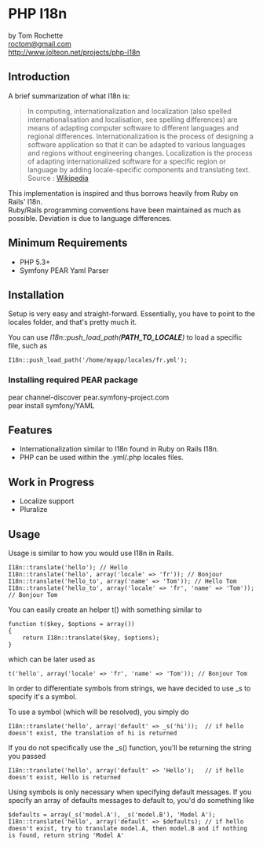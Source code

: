 # PHP I18n #

by Tom Rochette  
<roctom@gmail.com>  
<http://www.jolteon.net/projects/php-i18n>

## Introduction ##
A brief summarization of what I18n is:

> In computing, internationalization and localization (also spelled internationalisation and localisation, see spelling differences)
> are means of adapting computer software to different languages and regional differences. Internationalization is the process of
> designing a software application so that it can be adapted to various languages and regions without engineering changes.
> Localization is the process of adapting internationalized software for a specific region or language by adding locale-specific
> components and translating text.
> Source : [Wikipedia](http://en.wikipedia.org/wiki/Internationalization_and_localization)

This implementation is inspired and thus borrows heavily from Ruby on Rails' I18n.  
Ruby/Rails programming conventions have been maintained as much as possible. Deviation is due to language differences.

## Minimum Requirements ##

* PHP 5.3+
* Symfony PEAR Yaml Parser

## Installation ##

Setup is very easy and straight-forward. Essentially, you have to point to the locales folder, and that's pretty much it.

You can use _I18n::push\_load\_path(__PATH\_TO\_LOCALE__)_ to load a specific file, such as

    I18n::push_load_path('/home/myapp/locales/fr.yml');

### Installing required PEAR package ###
pear channel-discover pear.symfony-project.com  
pear install symfony/YAML

## Features ##

- Internationalization similar to I18n found in Ruby on Rails I18n.
- PHP can be used within the .yml/.php locales files.

## Work in Progress ##

- Localize support
- Pluralize

## Usage ##
Usage is similar to how you would use I18n in Rails.

    I18n::translate('hello'); // Hello
    I18n::translate('hello', array('locale' => 'fr')); // Bonjour
    I18n::translate('hello_to', array('name' => 'Tom')); // Hello Tom
    I18n::translate('hello_to', array('locale' => 'fr', 'name' => 'Tom')); // Bonjour Tom

You can easily create an helper t() with something similar to

    function t($key, $options = array())
    {
    	return I18n::translate($key, $options);
    }

which can be later used as

    t('hello', array('locale' => 'fr', 'name' => 'Tom')); // Bonjour Tom

In order to differentiate symbols from strings, we have decided to use
_s to specify it's a symbol.

To use a symbol (which will be resolved), you simply do

    I18n::translate('hello', array('default' => _s('hi'));	// if hello doesn't exist, the translation of hi is returned

If you do not specifically use the _s() function, you'll be returning the string you passed

    I18n::translate('hello', array('default' => 'Hello');	// if hello doesn't exist, Hello is returned

Using symbols is only necessary when specifying default messages. If you specify an array of defaults messages to default to, you'd do something like

    $defaults = array(_s('model.A'), _s('model.B'), 'Model A');
    I18n::translate('hello', array('default' => $defaults);	// if hello doesn't exist, try to translate model.A, then model.B and if nothing is found, return string 'Model A'